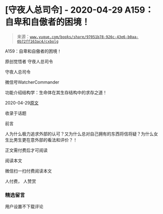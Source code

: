 # [守夜人总司令] - 2020-04-29 A159：自卑和自傲者的困境！

> 来源：[`www.yuque.com/books/share/97051b78-926c-43e6-b0aa-0b72ff163ac4/cxbolg`](https://www.yuque.com/books/share/97051b78-926c-43e6-b0aa-0b72ff163ac4/cxbolg)



A159：自卑和自傲者的困境！ 

原创觉悟者 守夜人总司令 

守夜人总司令 

微信号WatcherCommander 

功能介绍结构学：生命体在其生存结构中的求存之道！ 

2020-04-29[原文](https://mp.weixin.qq.com/s?__biz=MzAxNDk1NjI2Mw==&mid=2247485153&idx=1&sn=99a5e1a0d2bc95424798e904714bb8ed&chksm=9b8a2569acfdac7f12a09d0ba6950a2e5cbca5ef6cfb03e91d5fb787d1c52c709ffa01024784&scene=27#wechat_redirect&cpage=240) 

收录于话题 

前言 

人为什么极力追求外部的认可？又为什么总对自己拥有的东西将信将疑？为什么女生比男生更在意外部的看法和评价？！ 

正文需付费后才可阅读 

阅读本文 

微信扫一扫付费阅读本文 

人付费， 人赞赏 

### 精选留言 

用户设置不下载评论